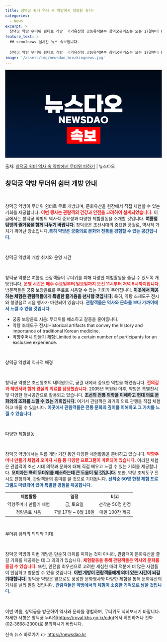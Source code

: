 ```yaml
---
title: 창덕궁 쉼터 역사 속 약방에서 청량한 휴식!
categories:
  - News
excerpt: >
  창덕궁 약방 무더위 쉼터로 개방  국가유산청 궁능유적본부 창덕궁관리소는 오는 17일부터 8월 18일까지 창덕…
feature_text: >
  ## seoulnews 실시간 뉴스 속보입니다.

  창덕궁 약방 무더위 쉼터로 개방  국가유산청 궁능유적본부 창덕궁관리소는 오는 17일부터 8월 18일까지 창덕…
image: '/assets/img/newsdao_breakingnews.jpg'
---
```


![뉴스다오 속보](/assets/img/newsdao_breakingnews.jpg)

<p>출처: <a href="https://newsdao.kr/4795" rel="dofollow">창덕궁 쉼터 역사 속 약방에서 무더위 피하기</a> | 뉴스다오</p>

<h2 data-ke-size="size26">창덕궁 약방 무더위 쉼터 개방 안내</h2>

<p data-ke-size="size16">&nbsp;</p>

창덕궁 약방이 무더위 쉼터로 무료 개방되며, 문화유산을 현장에서 직접 체험할 수 있는 기회를 제공합니다. <b><span style="color: #ee2323;">이번 행사는 관람객의 건강과 안전을 고려하여 설계되었습니다.</span></b> 이 글에서는 창덕궁 약방의 역사적 중요성과 다양한 체험활동을 소개할 것입니다. <b><span style="background-color: #21538527;">여름철 탐방의 즐거움을 함께 나누기 바랍니다.</span></b> 창덕궁은 조선시대의 중요한 궁궐로, 역사적 가치가 뛰어난 장소입니다.<b><span style="color: #1a5490;">특히 약방은 궁중의료 문화와 전통을 경험할 수 있는 공간입니다.</span></b> 

<p data-ke-size="size16">&nbsp;</p>

창덕궁 약방의 개방 취지와 운영 시간

<p data-ke-size="size16">&nbsp;</p>

창덕궁 약방은 여름철 관람객들이 무더위를 피해 다양한 체험활동을 즐길 수 있도록 개방됩니다. <b><span style="color: #ee2323;">운영 시간은 매주 수요일부터 일요일까지 오전 11시부터 저녁 5시까지입니다.</span></b> 방문객들은 궁중 보양음료를 무료로 시음할 수 있는 기회가 주어집니다. <b><span style="background-color: #21538527;">이곳에서 제공하는 체험은 관람객들에게 특별한 즐거움을 선사할 것입니다.</span></b> 특히, 약탕 조제도구 전시와 청량음료 시음 행사가 마련되어 있습니다. <b><span style="color: #1a5490;">관람객들은 역사와 문화를 보다 가까이에서 느낄 수 있을 것입니다.</span></b>

<ul>
  <li>궁중 보양음료 시음: 무더위를 해소하고 갈증을 줄여줍니다.</li>
  <li>약탕 조제도구 전시:Historical artifacts that convey the history and importance of traditional Korean medicine.</li>
  <li>약향주머니 만들기 체험:Limited to a certain number of participants for an exclusive experience.</li>
</ul>

<p data-ke-size="size16">&nbsp;</p>

창덕궁 약방의 역사적 배경

<p data-ke-size="size16">&nbsp;</p>

창덕궁 약방은 조선왕조의 내의원으로, 궁궐 내에서 중요한 역할을 해왔습니다. <b><span style="color: #ee2323;">전의감과 혜민서와 함께 왕실의 의료를 담당했습니다.</span></b> 2005년 복원된 이후, 약방은 특별전시 및 다양한 행사공간으로 활용되고 있습니다. <b><span style="background-color: #21538527;">조선의 전통 의학을 이해하고 현대 의료 문화와의 조화를 느낄 수 있는 기회입니다.</span></b> 여기서 관람객은 과거의 의료 관행을 직접 체험하고 배울 수 있습니다. <b><span style="color: #1a5490;">이곳에서 관람객들은 전통 문화의 깊이를 이해하고 그 가치를 느낄 수 있습니다.</span></b>

<p data-ke-size="size16">&nbsp;</p>

다양한 체험활동

<p data-ke-size="size16">&nbsp;</p>

창덕궁 약방에서는 여름 개방 기간 동안 다양한 체험활동을 준비하고 있습니다. <b><span style="color: #ee2323;">약향주머니 만들기 체험과 오미자 시음 등 다양한 프로그램이 마련되어 있습니다.</span></b> 이러한 체험은 관람객이 조선 시대 의학과 문화에 대해 직접 배우고 느낄 수 있는 기회를 제공합니다. <b><span style="background-color: #21538527;">오미자는 특히 무더위를 해소하는데 큰 도움이 될 것입니다.</span></b> 또한, 약탕 조제도구 전시도 진행되며, 관람객들의 흥미를 끌 것으로 기대됩니다. <b><span style="color: #1a5490;">선착순 50명 한정 체험 프로그램도 마련되어 있어 특별한 경험을 제공합니다.</span></b>

<table style="width:100%; border-collapse: collapse;">
  <tr>
    <td style="text-align: center; height: 17px;"><b>체험활동</b></td>
    <td style="text-align: center; height: 17px;"><b>일정</b></td>
    <td style="text-align: center; height: 17px;"><b>비고</b></td>
  </tr>
  <tr>
    <td style="text-align: center;">약향주머니 만들기 체험</td>
    <td style="text-align: center;">금, 토요일</td>
    <td style="text-align: center;">선착순 50명 한정</td>
  </tr>
  <tr>
    <td style="text-align: center;">청량음료 시음</td>
    <td style="text-align: center;">7월 17일 ~ 8월 18일</td>
    <td style="text-align: center;">매일 100잔 제공</td>
  </tr>
</table>

<p data-ke-size="size16">&nbsp;</p>

무더위 쉼터의 의의와 기대

<p data-ke-size="size16">&nbsp;</p>

창덕궁 약방의 이번 개방은 단순히 더위를 피하는 것이 아니라, 관람객이 문화유산을 즐길 기회를 제공하는 데 그 의의가 있습니다. <b><span style="color: #ee2323;">체험활동을 통해 관람객들은 역사와 문화를 즐길 수 있습니다.</span></b> 또한, 안전을 최우선으로 고려한 세심한 배려 덕분에 더 많은 사람들이 안심하고 방문할 수 있을 것입니다. <b><span style="background-color: #21538527;">이번 개방이 관람객들에게 의미 있는 시간이 되길 기대합니다.</span></b> 창덕궁 약방은 앞으로도 풍성한 문화행사와 다양한 체험을 통해 문화유산의 가치를 널리 알릴 것입니다. <b><span style="color: #1a5490;">관람객들은 약방에서의 체험이 소중한 기억으로 남을 것입니다.</span></b>

<p data-ke-size="size16">&nbsp;</p>

이번 여름, 창덕궁을 방문하여 역사와 문화를 경험하며, 무더위도 식혀보시기 바랍니다. 자세한 사항은 창덕궁 누리집(https://royal.khs.go.kr/cdg)에서 확인하거나 전화(02-3668-2300)로 문의하시기 바랍니다. 

신속 뉴스 바로가기 👉 <a href="https://newsdao.kr" rel="dofollow">https://newsdao.kr</a>


